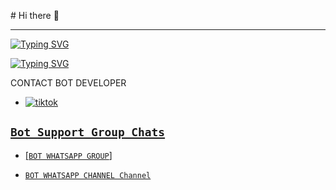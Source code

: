 
</p># Hi there 👋

------

[![Typing SVG](https://readme-typing-svg.herokuapp.com?font=Rockstar-ExtraBold&color=blue&lines=𝚃𝙸𝙼𝙽𝙰𝚂𝙰+𝙱𝚄𝙶𝙱𝙾𝚃+𝚆𝙰𝚂+𝙲𝚁𝙴𝙰𝚃𝙴𝙳+𝙱𝚈+𝚃𝙸𝙼𝙽𝙰𝚂𝙰+𝚖𝚍)](https://git.io/typing-svg)

 [![Typing SVG](https://readme-typing-svg.herokuapp.com?font=Rockstar-ExtraBold&color=blue&lines=WHATSAPP+XBUGBOT+CRASH)](https://git.io/typing-svg)

CONTACT BOT DEVELOPER 
- <a aria-label="Join our chats" href="https://wa.me/message/JPGLOZDIQGRPD1255784766591?text=Hi!! `TIMNASATECH` Sir, I need Your Help" target="_blank">
    <img alt="tiktok" src="https://img.shields.io/badge/CREATOR%20Whatsappchat-25D366?style=for-the-badge&logo=whatsapp&logoColor=white"https://chat.whatsapp.com/BM7F8CC4yMO9iJynKkiflU />

## ```Bot Support Group Chats```

- [`BOT WHATSAPP GROUP`]

- [`BOT WHATSAPP CHANNEL Channel`](https://whatsapp.com/channel/https://chat.whatsapp.com/BM7F8CC4yMO9iJynKkiflU)

<!--
**Timotheomgaya25/Timotheomgaya25** is a ✨ _special_ ✨ repository because its `README.md` (this file) appears on your GitHub profile.
------

# Setup For Deployment ☊

- [![Typing SVG](https://readme-typing-svg.herokuapp.com?font=Rockstar-ExtraBold&color=blue&lines=𝗣𝗟𝗘𝗔𝗦𝗘+𝗙𝗢𝗥𝗞+𝗔𝗡𝗗+𝗦𝗧𝗔𝗥+𝗥𝗘𝗣𝗢+⚡)](https://git.io/typing-svg)
  [`CLICK HERE TO FORK`](https://github.com/Timotheomgaya25/Timnasa-Bugbot-Timnasa/fork)
>updates+^>(Timnasa_md 
## `Generate Pair Code For Session`

[`👉+𝐏𝐀𝐈𝐑𝐈𝐍𝐆 𝐂𝐎𝐃𝐄`](https://fredietech.onrender.com/)
    

.[`𝐍𝐄𝐖 𝐏𝐀𝐈𝐑𝐈𝐍𝐆 𝐂𝐎𝐃𝐄`](https://yesset-md-099be347ecc5.herokuapp.com/).

   
<img src="https://files.catbox.moe/1o3jfs.jpg" width="1000">
 
    
😎⚡ HEROKU BUILDPACKS 
  
  
  ```bash
heroku/nodejs
```
```bash
https://github.com/Timotheomgaya25/heroku-buildpack-ffmpeg-latest

 ````
```bash
https://github.com/Timotheomgaya25/heroku-buildpack-webp-binaries.git

```
*Add your Creds.json to 𝚃𝚒𝚖𝚗𝚊𝚜𝚊 file
* Create a new app at [Heroku](https://dashboard.heroku.com/new-app)
* Add Build packs
* Connect your heroku with your github
* Locate Tiger-Bugs
* Now deploy.
* Start the Worker
* Enjoy the Bot.

## `Generate Pair Code For Session`

Here are some ideas to get you started:

- 🔭 I’m currently working on ...
- 🌱 I’m currently learning ...
- 👯 I’m looking to collaborate on ...
- 🤔 I’m looking for help with ...
- 💬 Ask me about ...
- 📫 How to reach me: ...
- 😄 Pronouns: ...
- ⚡ Fun fact: ...
-->
